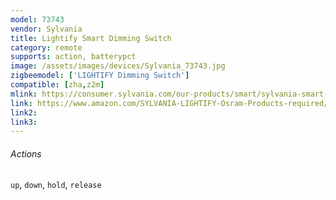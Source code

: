 ```yaml
---
model: 73743
vendor: Sylvania
title: Lightify Smart Dimming Switch
category: remote
supports: action, batterypct
image: /assets/images/devices/Sylvania_73743.jpg
zigbeemodel: ['LIGHTIFY Dimming Switch']
compatible: [zha,z2m]
mlink: https://consumer.sylvania.com/our-products/smart/sylvania-smart-zigbee-products-menu/index.jsp
link: https://www.amazon.com/SYLVANIA-LIGHTIFY-Osram-Products-required/dp/B0196M620Y
link2: 
link3: 
---
```

###### Actions
`up`, `down`, `hold`, `release`